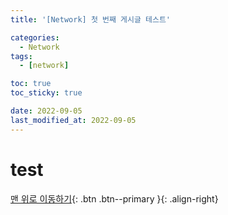 ```yaml
---
title: '[Network] 첫 번째 게시글 테스트'

categories:
  - Network
tags:
  - [network]

toc: true
toc_sticky: true

date: 2022-09-05
last_modified_at: 2022-09-05
---
```


# test

[맨 위로 이동하기](#){: .btn .btn--primary }{: .align-right}

